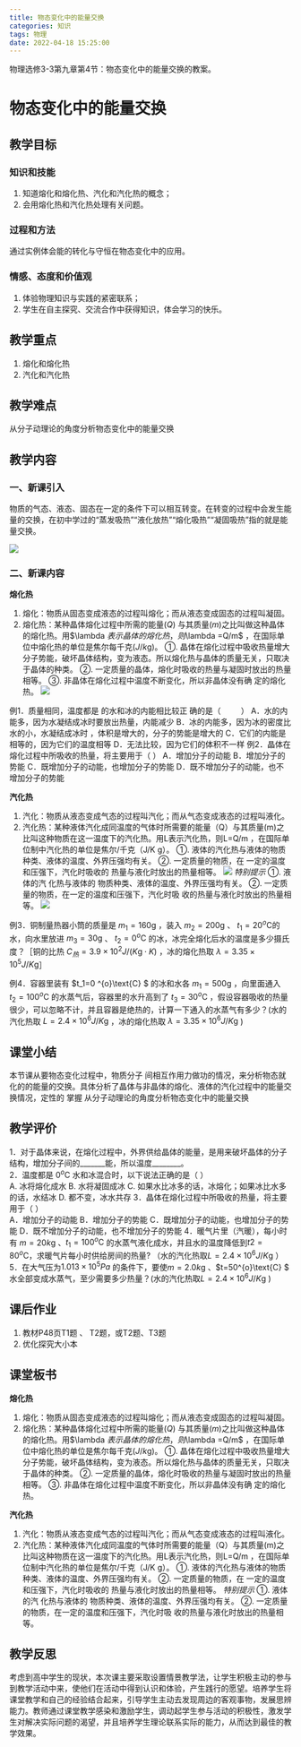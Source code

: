 ```yaml
---
title: 物态变化中的能量交换
categories: 知识
tags: 物理
date: 2022-04-18 15:25:00
---
```

物理选修3-3第九章第4节：物态变化中的能量交换的教案。
<!--more-->
# 物态变化中的能量交换
## 教学目标
### 知识和技能
1. 知道熔化和熔化热、汽化和汽化热的概念；
2. 会用熔化热和汽化热处理有关问题。
### 过程和方法
通过实例体会能的转化与守恒在物态变化中的应用。
### 情感、态度和价值观
1. 体验物理知识与实践的紧密联系；   
2. 学生在自主探究、交流合作中获得知识，体会学习的快乐。
## 教学重点
1. 熔化和熔化热
2. 汽化和汽化热
## 教学难点
从分子动理论的角度分析物态变化中的能量交换
## 教学内容
### 一、新课引入
物质的气态、液态、固态在一定的条件下可以相互转变。在转变的过程中会发生能量的交换，在初中学过的“蒸发吸热”“液化放热”“熔化吸热”“凝固吸热”指的就是能量交换。
<!-- 复习知识，提出问题，导入课题 -->
![](https://cdn.jsdelivr.net/gh/63cheng/album/202204181604960.png)
### 二、新课内容
**熔化热**
1. 熔化：物质从固态变成液态的过程叫熔化；而从液态变成固态的过程叫凝固。
2. 熔化热：某种晶体熔化过程中所需的能量($Q$) 与其质量($m$)之比叫做这种晶体的熔化热。用$\lambda $表示晶体的熔化热，则$\lambda =Q/m$ ，在国际单位中熔化热的单位是焦尔每千克($J/k\text{g}$)。
①. 晶体在熔化过程中吸收热量增大分子势能，破坏晶体结构，变为液态。所以熔化热与晶体的质量无关，只取决于晶体的种类。
②. 一定质量的晶体，熔化时吸收的热量与凝固时放出的热量相等。
③. 非晶体在熔化过程中温度不断变化，所以非晶体没有确 定的熔化热。
![](https://cdn.jsdelivr.net/gh/63cheng/album/202204181615715.png)

例1．质量相同，温度都是 的水和冰的内能相比较正 确的是（　 　 ）
A．水的内能多，因为水凝结成冰时要放出热量，内能减少
B．冰的内能多，因为冰的密度比水的小，水凝结成冰时 ，体积是增大的，分子的势能是增大的
C．它们的内能是相等的，因为它们的温度相等
D．无法比较，因为它们的体积不一样
例2．晶体在熔化过程中所吸收的热量，将主要用于（      ）
A．增加分子的动能
B．增加分子的势能
C．既增加分子的动能，也增加分子的势能
D．既不增加分子的动能，也不增加分子的势能

**汽化热**
1. 汽化：物质从液态变成气态的过程叫汽化；而从气态变成液态的过程叫液化。
2. 汽化热：某种液体汽化成同温度的气体时所需要的能量（Q）与其质量(m)之比叫这种物质在这一温度下的汽化热。用L表示汽化热，则L=Q/m ，在国际单位制中汽化热的单位是焦尔/千克（J/K g）。
①. 液体的汽化热与液体的物质种类、液体的温度、外界压强均有关。
②. 一定质量的物质，在 一定的温度和压强下，汽化时吸收的 热量与液化时放出的热量相等。
![](https://cdn.jsdelivr.net/gh/63cheng/album/202204181618064.png)
*特别提示*
①. 液体的汽 化热与液体的 物质种类、液体的温度、外界压强均有关。
②. 一定质量的物质，在一定的温度和压强下，汽化时吸 收的热量与液化时放出的热量相等。
![](https://cdn.jsdelivr.net/gh/63cheng/album/202204181618308.png)


例3．铜制量热器小筒的质量是 $m_1=160\text{g}$ ，装入 $m_2=200\text{g}$ 、 $t_1=20 ^{o}\text{C}$的水，向水里放进 $m_3=30\text{g}$ 、 $t_2=0 ^{o}\text{C}$ 的冰，冰完全熔化后水的温度是多少摄氏度？［铜的比热 $C_热=3.9 \times 10^2 J/(K\text{g}\cdot K)$ ，冰的熔化热取 $\lambda=3.35 \times 10^5  J/K\text{g}$］

例4．容器里装有 $t_1=0 ^{o}\text{C} $ 的冰和水各 $m_1=500 \text{g}$  ，向里面通入 $t_2=100 ^{o}\text{C}$ 的水蒸气后，容器里的水升高到了 $t_3=30 ^{o}\text{C}$ ，假设容器吸收的热量很少，可以忽略不计，并且容器是绝热的，计算一下通入的水蒸气有多少？(水的汽化热取 $L=2.4\times 10^6 J/K\text{g}$ ，冰的熔化热取 $\lambda =3.35\times 10^6 J/K\text{g}$ )
## 课堂小结
本节课从要物态变化过程中，物质分子 间相互作用力做功的情况，来分析物态就化的的能量的交换。具体分析了晶体与非晶体的熔化、液体的汽化过程中的能量交换情况，定性的 掌握 从分子动理论的角度分析物态变化中的能量交换

## 教学评价
1．对于晶体来说，在熔化过程中，外界供给晶体的能量，是用来破坏晶体的分子结构，增加分子间的_______能，所以温度________。          
2．温度都是 $0 ^{o}\text{C}$ 水和冰混合时，以下说法正确的是（  ）                                   
A. 冰将熔化成水 
B. 水将凝固成冰
C. 如果水比冰多的话，冰熔化；如果冰比水多的话，水结冰
D. 都不变，冰水共存
3．晶体在熔化过程中所吸收的热量，将主要用于（      ）                                
A．增加分子的动能
B．增加分子的势能
C．既增加分子的动能，也增加分子的势能
D．既不增加分子的动能，也不增加分子的势能
4．暖气片里（汽暖），每小时有 $m=20k\text{g}$ 、$t_1=100 ^{o}\text{C}$ 的水蒸气液化成水，并且水的温度降低到$t2=80^{o}\text{C}$，求暖气片每小时供给房间的热量? （水的汽化热取$L=2.4\times 10^6 J/K\text{g}$ ）
5．在大气压为$1.013\times 10^5 Pa$ 的条件下，要使$m=2.0k\text{g}$ 、$t=50^{o}\text{C} $ 水全部变成水蒸气，至少需要多少热量？(水的汽化热取$L=2.4\times 10^6 J/K\text{g}$ )

## 课后作业
1. 教材P48页T1题 、 T2题，或T2题、T3题
2. 优化探究大小本
## 课堂板书
**熔化热**
1. 熔化：物质从固态变成液态的过程叫熔化；而从液态变成固态的过程叫凝固。
2. 熔化热：某种晶体熔化过程中所需的能量($Q$) 与其质量($m$)之比叫做这种晶体的熔化热。用$\lambda $表示晶体的熔化热，则$\lambda =Q/m$ ，在国际单位中熔化热的单位是焦尔每千克($J/k\text{g}$)。
①. 晶体在熔化过程中吸收热量增大分子势能，破坏晶体结构，变为液态。所以熔化热与晶体的质量无关，只取决于晶体的种类。
②. 一定质量的晶体，熔化时吸收的热量与凝固时放出的热量相等。
③. 非晶体在熔化过程中温度不断变化，所以非晶体没有确 定的熔化热。

**汽化热**
1. 汽化：物质从液态变成气态的过程叫汽化；而从气态变成液态的过程叫液化。
2. 汽化热：某种液体汽化成同温度的气体时所需要的能量（Q）与其质量(m)之比叫这种物质在这一温度下的汽化热。用L表示汽化热，则L=Q/m ，在国际单位制中汽化热的单位是焦尔/千克（J/K g）。
①. 液体的汽化热与液体的物质种类、液体的温度、外界压强均有关。
②. 一定质量的物质，在 一定的温度和压强下，汽化时吸收的 热量与液化时放出的热量相等。
*特别提示*
①. 液体的汽 化热与液体的 物质种类、液体的温度、外界压强均有关。
②. 一定质量的物质，在一定的温度和压强下，汽化时吸 收的热量与液化时放出的热量相等。
## 教学反思
考虑到高中学生的现状，本次课主要采取设置情景教学法，让学生积极主动的参与到教学活动中来，使他们在活动中得到认识和体验，产生践行的愿望。培养学生将课堂教学和自己的经验结合起来，引导学生主动去发现周边的客观事物，发展思辨能力。教师通过课堂教学感染和激励学生，调动起学生参与活动的积极性，激发学生对解决实际问题的渴望，并且培养学生理论联系实际的能力，从而达到最佳的教学效果。